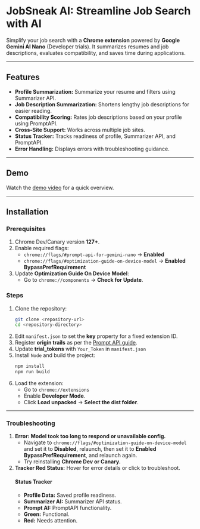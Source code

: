 # JobSneak AI: Streamline Job Search with AI

Simplify your job search with a **Chrome extension** powered by **Google Gemini AI Nano** (Developer trials). It summarizes resumes and job descriptions, evaluates compatibility, and saves time during applications.

---

## Features
- **Profile Summarization:** Summarize your resume and filters using Summarizer API.  
- **Job Description Summarization:** Shortens lengthy job descriptions for easier reading.  
- **Compatibility Scoring:** Rates job descriptions based on your profile using PromptAPI.  
- **Cross-Site Support:** Works across multiple job sites.  
- **Status Tracker:** Tracks readiness of profile, Summarizer API, and PromptAPI.  
- **Error Handling:** Displays errors with troubleshooting guidance.  

---

## Demo  
Watch the [demo video](https://youtu.be/JHRqYkQPcZg) for a quick overview.

---

## Installation  

### Prerequisites  
1. Chrome Dev/Canary version **127+**.
2. Enable required flags:  
   - `chrome://flags/#prompt-api-for-gemini-nano` → **Enabled**  
   - `chrome://flags/#optimization-guide-on-device-model` → **Enabled BypassPrefRequirement**  
3. Update **Optimization Guide On Device Model**:  
   - Go to `chrome://components` → **Check for Update**.  

### Steps  
1. Clone the repository:
   ```bash
   git clone <repository-url>
   cd <repository-directory> 
2. Edit `manifest.json` to set the **key** property for a fixed extension ID.
3. Register **origin trails** as per the [Prompt API guide](https://developer.chrome.com/docs/extensions/ai/prompt-api).
4. Update **trial_tokens** with `Your_Token` in `manifest.json`
5. Install `Node` and build the project:
   ```bash
   npm install
   npm run build
6. Load the extension:
   - Go to `chrome://extensions`
   - Enable **Developer Mode**.
   - Click **Load unpacked** → **Select the dist folder**.
---
### Troubleshooting
1. **Error: Model took too long to respond or unavailable config.**
    - Navigate to `chrome://flags/#optimization-guide-on-device-model` and set it to **Disabled**, relaunch, then set it to **Enabled BypassPrefRequirement**, and relaunch again.
    - Try reinstalling **Chrome Dev or Canary.**
2.  **Tracker Red Status:** Hover for error details or click to troubleshoot.
    #### Status Tracker
    -  **Profile Data:** Saved profile readiness.
    -  **Summarizer AI:** Summarizer API status.
    -  **Prompt AI:** PromptAPI functionality.
    -  **Green:** Functional.
    -  **Red:** Needs attention.
